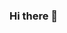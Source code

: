 ### Hi there 👋

<!--
**IgorProcopio12/IgorProcopio12** is a ✨ _special_ ✨ repository because its `README.md` (this file) appears on your GitHub profile.

Here are some ideas to get you started:

- 🔭 I’m currently working at @Nvoip as an intership.
- 🌱 I’m currently learning react and javascript.
- 📫 How to reach me: Instagram: @Only_Survive12; Linkedin: Igor Procópio..

-->
